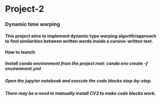 # Project-2

### Dynamic time warping 

#### This project aims to implement dynamic type warping algorith/approach to find similarities between written words inside a cursive-written text. 



#### How to launch
##### Install conda environment from the project root: conda env create -f environment.yml
##### Open the jupyter notebook and execute the code blocks step-by-step. 
##### There may be a need to manually install CV2 to make code blocks work. 
